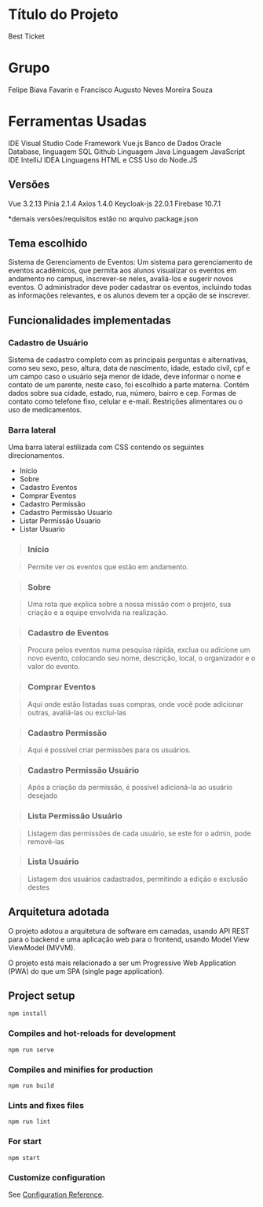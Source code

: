 # Título do Projeto

Best Ticket

# Grupo

Felipe Biava Favarin e Francisco Augusto Neves Moreira Souza

# Ferramentas Usadas

IDE Visual Studio Code
Framework Vue.js
Banco de Dados Oracle Database, linguagem SQL
Github
Linguagem Java
Linguagem JavaScript
IDE IntelliJ IDEA
Linguagens HTML e CSS
Uso do Node.JS

## Versões

Vue 3.2.13
Pinia 2.1.4
Axios 1.4.0
Keycloak-js 22.0.1
Firebase 10.7.1

*demais versões/requisitos estão no arquivo package.json

## Tema escolhido

Sistema de Gerenciamento de Eventos: Um sistema para gerenciamento de eventos acadêmicos, que permita aos alunos visualizar os eventos em andamento no campus, inscrever-se neles, avaliá-los e sugerir novos eventos. O administrador deve poder cadastrar os eventos, incluindo todas as informações relevantes, e os alunos devem ter a opção de se inscrever.

## Funcionalidades implementadas

### Cadastro de Usuário

Sistema de cadastro completo com as principais perguntas e alternativas, como seu sexo, peso, altura, data de nascimento, idade, estado civil, cpf e um campo caso o usuário seja menor de idade, deve informar o nome e contato de um parente, neste caso, foi escolhido a parte materna.
Contém dados sobre sua cidade, estado, rua, número, bairro e cep.
Formas de contato como telefone fixo, celular e e-mail.
Restrições alimentares ou o uso de medicamentos.

### Barra lateral

Uma barra lateral estilizada com CSS contendo os seguintes direcionamentos.
 - Início
 - Sobre
 - Cadastro Eventos
 - Comprar Eventos
 - Cadastro Permissão
 - Cadastro Permissão Usuario
 - Listar Permissão Usuario
 - Listar Usuario

> ### Início

> Permite ver os eventos que estão em andamento.

> ### Sobre

> Uma rota que explica sobre a nossa missão com o projeto, sua criação e a equipe envolvida na realização.

> ### Cadastro de Eventos

> Procura pelos eventos numa pesquisa rápida, exclua ou adicione um novo evento, colocando seu nome, descrição, local, o organizador e o valor do evento.

> ### Comprar Eventos

> Aqui onde estão listadas suas compras, onde você pode adicionar outras, avaliá-las ou excluí-las

> ### Cadastro Permissão

> Aqui é possível criar permissões para os usuários.

> ### Cadastro Permissão Usuário

> Após a criação da permissão, é possível adicioná-la ao usuário desejado

> ### Lista Permissão Usuário

> Listagem das permissões de cada usuário, se este for o admin, pode removê-las

> ### Lista Usuário

> Listagem dos usuários cadastrados, permitindo a edição e exclusão destes

## Arquitetura adotada

O projeto adotou a arquitetura de software em camadas, usando API REST para o backend e uma aplicação web para o frontend, usando Model View ViewModel (MVVM).

O projeto está mais relacionado a ser um Progressive Web Application (PWA) do que um SPA (single page application).

## Project setup
```
npm install
```

### Compiles and hot-reloads for development
```
npm run serve
```

### Compiles and minifies for production
```
npm run build
```

### Lints and fixes files
```
npm run lint
```

### For start
```
npm start
```

### Customize configuration
See [Configuration Reference](https://cli.vuejs.org/config/).
